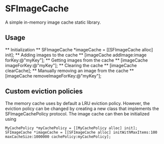 # SFImageCache #

A simple in-memory image cache static library. 

## Usage ##

** Initialization **
	SFImageCache *imageCache = [[SFImageCache alloc] init];
** Adding images to the cache **
	[imageCache addImage:image forKey:@"myKey"];
** Getting images from the cache **
	[imageCache imageForKey:@"myKey"];
** Clearing the cache **
	[imageCache clearCache];
** Manually removing an image from the cache **
	[imageCache removeImageForKey:@"myKey"];

## Custom eviction policies ##

The memory cache uses by default a LRU eviction policy. However, the eviction policy can be changed by creating a new class that implements the SFImageCachePolicy protocol. The image cache can then be initialized using

	MyCachePolicy *myCachePolicy = [[MyCachePolicy alloc] init];
	SFImageCache *imageCache = [[SFImageCache alloc] initWithMaxItems:100 maxCacheSize:1000000 cachePolicy:myCachePolicy];
